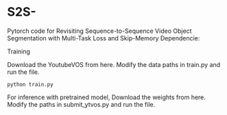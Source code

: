 # S2S-
Pytorch code for Revisiting Sequence-to-Sequence Video Object Segmentation with Multi-Task Loss and Skip-Memory
Dependencie:

Training

Download the YoutubeVOS from here.
Modify the data paths in train.py and run the file.
```
python train.py
```
For inference with pretrained model, Download the weights from here.
Modify the paths in submit_ytvos.py and run the file.

